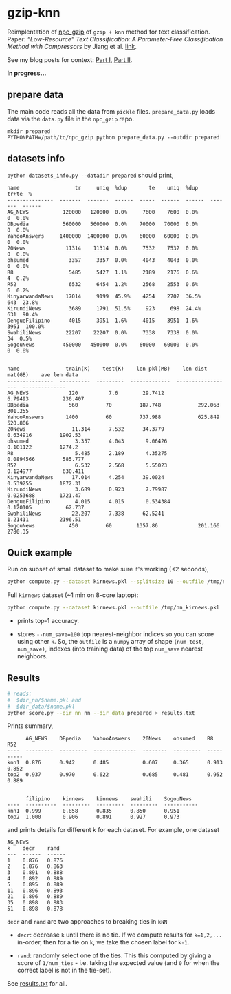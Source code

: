 # gzip-knn

Reimplentation of [npc_gzip](https://github.com/bazingagin/npc_gzip) of `gzip + knn` method for text classification. Paper: *“Low-Resource” Text Classification: A Parameter-Free Classification Method with Compressors* by Jiang et al. [link](https://aclanthology.org/2023.findings-acl.426/).

See my blog posts for context: [Part I](https://kenschutte.com/gzip-knn-paper/), [Part II](https://kenschutte.com/gzip-knn-paper2).

**In progress...**

## prepare data

The main code reads all the data from `pickle` files.  `prepare_data.py` loads data via the `data.py` file in the `npc_gzip` repo.

```
mkdir prepared
PYTHONPATH=/path/to/npc_gzip python prepare_data.py --outdir prepared
```

## datasets info

`python datasets_info.py --datadir prepared` should print,

```
name                  tr     uniq  %dup       te    uniq  %dup      tr+te  %
---------------  -------  -------  ------  -----  ------  ------  -------  ------
AG_NEWS           120000   120000  0.0%     7600    7600  0.0%          0  0.0%
DBpedia           560000   560000  0.0%    70000   70000  0.0%          0  0.0%
YahooAnswers     1400000  1400000  0.0%    60000   60000  0.0%          0  0.0%
20News             11314    11314  0.0%     7532    7532  0.0%          0  0.0%
ohsumed             3357     3357  0.0%     4043    4043  0.0%          0  0.0%
R8                  5485     5427  1.1%     2189    2176  0.6%          4  0.2%
R52                 6532     6454  1.2%     2568    2553  0.6%          6  0.2%
KinyarwandaNews    17014     9199  45.9%    4254    2702  36.5%       643  23.8%
KirundiNews         3689     1791  51.5%     923     698  24.4%       631  90.4%
DengueFilipino      4015     3951  1.6%     4015    3951  1.6%       3951  100.0%
SwahiliNews        22207    22207  0.0%     7338    7338  0.0%         34  0.5%
SogouNews         450000   450000  0.0%    60000   60000  0.0%          0  0.0%


name               train(K)    test(K)    len pkl(MB)    len dist mat(GB)    ave len data
---------------  ----------  ---------  -------------  ------------------  --------------
AG_NEWS             120          7.6        29.7412             6.79493           236.407
DBpedia             560         70         187.748            292.063             301.255
YahooAnswers       1400         60         737.988            625.849             520.806
20News               11.314      7.532      34.3779             0.634916         1902.53
ohsumed               3.357      4.043       9.06426            0.101122         1274.2
R8                    5.485      2.189       4.35275            0.0894566         585.777
R52                   6.532      2.568       5.55023            0.124977          630.411
KinyarwandaNews      17.014      4.254      39.0024             0.539255         1872.31
KirundiNews           3.689      0.923       7.79987            0.0253688        1721.47
DengueFilipino        4.015      4.015       0.534384           0.120105           62.737
SwahiliNews          22.207      7.338      62.5241             1.21411          2196.51
SogouNews           450         60        1357.86             201.166            2780.35
```

## Quick example

Run on subset of small dataset to make sure it's working (<2 seconds),

```bash
python compute.py --dataset kirnews.pkl --splitsize 10 --outfile /tmp/nn_kirnews.pkl --limit_train 250 --limit_test 50
```

Full `kirnews` dataset (~1 min on 8-core laptop):

```bash
python compute.py --dataset kirnews.pkl --outfile /tmp/nn_kirnews.pkl
```

* prints top-1 accuracy.

* stores `--num_save=100` top nearest-neighbor indices so you can score using other `k`. So, the `outfile` is a `numpy` array of shape `(num_test, num_save)`, indexes (into training data) of the top `num_save` nearest neighbors.

## Results

```bash
# reads:
#  $dir_nn/$name.pkl and
#  $dir_data/$name.pkl
python score.py --dir_nn nn --dir_data prepared > results.txt
```

Prints summary,

```
      AG_NEWS    DBpedia    YahooAnswers    20News    ohsumed    R8     R52
----  ---------  ---------  --------------  --------  ---------  -----  -----
knn1  0.876      0.942      0.485           0.607     0.365      0.913  0.852
top2  0.937      0.970      0.622           0.685     0.481      0.952  0.889


      filipino    kirnews    kinnews    swahili    SogouNews
----  ----------  ---------  ---------  ---------  -----------
knn1  0.999       0.858      0.835      0.850      0.951
top2  1.000       0.906      0.891      0.927      0.973
```

and prints details for different k for each dataset. For example, one dataset

```
AG_NEWS
k    decr    rand
---  ------  ------
1    0.876   0.876
2    0.876   0.863
3    0.891   0.888
4    0.892   0.889
5    0.895   0.889
11   0.896   0.893
21   0.896   0.889
35   0.898   0.883
51   0.898   0.878
```

`decr` and `rand` are two approaches to breaking ties in `kNN`

* `decr`: decrease `k` until there is no tie. If we compute results for `k=1,2,...` in-order, then for a tie on `k`, we take the chosen label for `k-1`.

* `rand`: randomly select one of the ties. This this computed by giving a score of `1/num_ties` - i.e. taking the expected value (and `0` for when the correct label is not in the tie-set).


See [results.txt](results.txt) for all.

